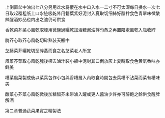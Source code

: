 上倒置盆中油出七八分另用盆水将覆在水中口入水一二寸不可太深每日换水一次七日取起覆粗纸上口水迹吸乾外用籍葉紫好泥封入夏取切细絲好醋拌食色青翠味微酸辣醒酒妙品也内出之油仍可供食

香乾菜芥菜心風乾取梗用微鹽過曬乾加酒糖酱油拌匀蒸之再置陰處風乾入瓶收貯



腌芥心取芥心風乾切碎熟装天瓶中

芝藤菜芥曬乾切至碎蒸而食之名芝菜老人所宜

風菜芥菜取心風乾腌後榨去滷汁装小瓶中泥封其口倒放灰上夏時取食色黄氣香味亦鲜美



糟菜風菜製成後以菜葉包作小包與香糟層入內取食時開包去葉糟不沾菜而菜有糟味美



酸菜心芥菜心風乾微後加糖醋芥未带滷入罐或更人醬油少許亦可醉飽之餘供食醒脾解酒



第二章普通蔬菜果實之精製法